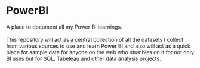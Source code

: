 # PowerBI
A place to document all my Power BI learnings.</br ></BR>
This repository will act as a central collection of all the datasets I collect from various sources to use and learn Power BI and also will act as a quick place for sample data for anyone on the web who stumbles on it for not only BI uses but for SQL, Tabeleau and other data analysis projects.
